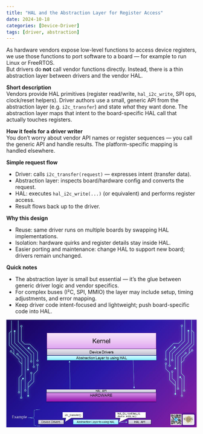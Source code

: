 ```yaml
---
title: "HAL and the Abstraction Layer for Register Access"
date: 2024-10-18
categories: [Device-Driver]
tags: [driver, abstraction]
---
```



As hardware vendors expose low-level functions to access device registers, we use those functions to port software to a board — for example to run Linux or FreeRTOS.  
But drivers do **not** call vendor functions directly. Instead, there is a thin abstraction layer between drivers and the vendor HAL.

**Short description**  
Vendors provide HAL primitives (register read/write, `hal_i2c_write`, SPI ops, clock/reset helpers). Driver authors use a small, generic API from the abstraction layer (e.g. `i2c_transfer`) and state *what* they want done. The abstraction layer maps that intent to the board-specific HAL call that actually touches registers.

**How it feels for a driver writer**  
You don’t worry about vendor API names or register sequences — you call the generic API and handle results. The platform-specific mapping is handled elsewhere.

**Simple request flow**
- Driver: calls `i2c_transfer(request)` — expresses intent (transfer data).  
- Abstraction layer: inspects board/hardware config and converts the request.  
- HAL: executes `hal_i2c_write(...)` (or equivalent) and performs register access.  
- Result flows back up to the driver.

**Why this design**
- Reuse: same driver runs on multiple boards by swapping HAL implementations.  
- Isolation: hardware quirks and register details stay inside HAL.  
- Easier porting and maintenance: change HAL to support new board; drivers remain unchanged.

**Quick notes**
- The abstraction layer is small but essential — it’s the glue between generic driver logic and vendor specifics.  
- For complex buses (I²C, SPI, MMIO) the layer may include setup, timing adjustments, and error mapping.  
- Keep driver code intent-focused and lightweight; push board-specific code into HAL.


![HAL-in-Kernel](/assets/img/HAL-in-kernel.png)
